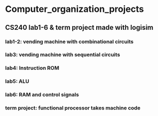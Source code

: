 # Computer_organization_projects
## CS240 lab1-6 & term project made with logisim 
### lab1-2: vending machine with combinational circuits
### lab3: vending machine with sequential circuits
### lab4: Instruction ROM
### lab5: ALU
### lab6: RAM and control signals
### term project: functional processor takes machine code
